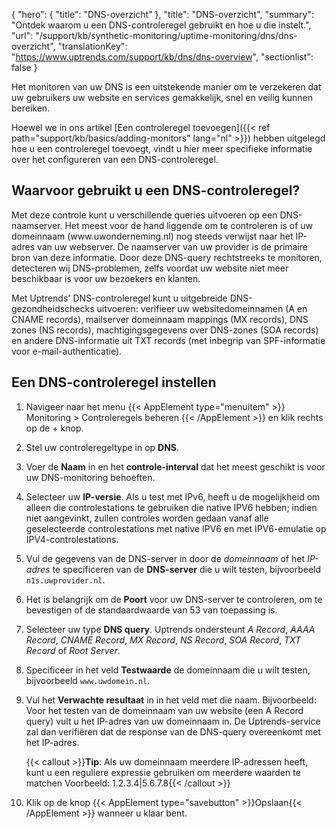 {
  "hero": {
    "title": "DNS-overzicht"
  },
  "title": "DNS-overzicht",
  "summary": "Ontdek waarom u een DNS-controleregel gebruikt en hoe u die instelt.",
  "url": "/support/kb/synthetic-monitoring/uptime-monitoring/dns/dns-overzicht",
  "translationKey": "https://www.uptrends.com/support/kb/dns/dns-overview",
  "sectionlist": false
}

Het monitoren van uw DNS is een uitstekende manier om te verzekeren dat uw gebruikers uw website en services gemakkelijk, snel en veilig kunnen bereiken.

Hoewel we in ons artikel [Een controleregel toevoegen]({{< ref path="support/kb/basics/adding-monitors" lang="nl" >}}) hebben uitgelegd hoe u een controleregel toevoegt, vindt u hier meer specifieke informatie over het configureren van een DNS-controleregel.

## Waarvoor gebruikt u een DNS-controleregel?

Met deze controle kunt u verschillende queries uitvoeren op een DNS-naamserver. Het meest voor de hand liggende om te controleren is of uw domeinnaam (www\.uwonderneming.nl) nog steeds verwijst naar het IP-adres van uw webserver. De naamserver van uw provider is de primaire bron van deze informatie. Door deze DNS-query rechtstreeks te monitoren, detecteren wij DNS-problemen, zelfs voordat uw website niet meer beschikbaar is voor uw bezoekers en klanten.

Met Uptrends' DNS-controleregel kunt u uitgebreide DNS-gezondheidschecks uitvoeren: verifieer uw websitedomeinnamen (A en CNAME records), mailserver domeinnaam mappings (MX records), DNS zones (NS records), machtigingsgegevens over DNS-zones (SOA records) en andere DNS-informatie uit TXT records (met inbegrip van SPF-informatie voor e-mail-authenticatie).

## Een DNS-controleregel instellen

1. Navigeer naar het menu {{< AppElement type="menuitem" >}} Monitoring > Controleregels beheren {{< /AppElement >}} en klik rechts op de + knop.
2. Stel uw controleregeltype in op **DNS**.
3. Voer de **Naam** in en het **controle-interval** dat het meest geschikt is voor uw DNS-monitoring behoeften.
4. Selecteer uw **IP-versie**. Als u test met IPv6, heeft u de mogelijkheid om alleen die controlestations te gebruiken die native IPV6 hebben; indien niet aangevinkt, zullen controles worden gedaan vanaf alle geselecteerde controlestations met native IPV6 en met IPV6-emulatie op IPV4-controlestations.
5. Vul de gegevens van de DNS-server in door de *domeinnaam* of het *IP-adres* te specificeren van de **DNS-server** die u wilt testen, bijvoorbeeld `n1s.uwprovider.nl`.
6. Het is belangrijk om de **Poort** voor uw DNS-server te controleren, om te bevestigen of de standaardwaarde van 53 van toepassing is.
7. Selecteer uw type **DNS query**. Uptrends ondersteunt *A Record*, *AAAA Record*, *CNAME Record*, *MX Record*, *NS Record*, *SOA Record*, *TXT Record* of *Root Server*.
8. Specificeer in het veld **Testwaarde** de domeinnaam die u wilt testen, bijvoorbeeld `www.uwdomein.nl`.
9. Vul het **Verwachte resultaat** in in het veld met die naam.
    Bijvoorbeeld: Voor het testen van de domeinnaam van uw website (een A Record query) vult u het IP-adres van uw domeinnaam in. De Uptrends-service zal dan verifiëren dat de response van de DNS-query overeenkomt met het IP-adres.

    {{< callout >}}**Tip**: Als uw domeinnaam meerdere IP-adressen heeft, kunt u een reguliere expressie gebruiken om meerdere waarden te matchen
    Voorbeeld: 1.2.3.4|5.6.7.8{{< /callout >}}
10.  Klik op de knop {{< AppElement type="savebutton" >}}Opslaan{{< /AppElement >}} wanneer u klaar bent.

